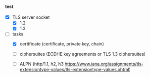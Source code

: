 #### test

- [x] TLS server socket
  - [x] 1.2
  - [x] 1.3

- [ ] tasks
  - [x] certificate (certificate, private key, chain)
  - [ ] ciphersuites (ECDHE key agreements or TLS 1.3 ciphersuites)
  - [ ] ALPN (http/1.1, h2, h3 https://www.iana.org/assignments/tls-extensiontype-values/tls-extensiontype-values.xhtml)

